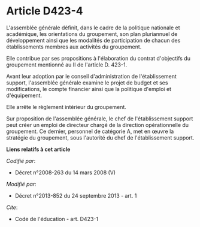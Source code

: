 # Article D423-4

L'assemblée générale définit, dans le cadre de la politique nationale et académique, les orientations du groupement, son plan
pluriannuel de développement ainsi que les modalités de participation de chacun des établissements membres aux activités du
groupement. 

Elle contribue par ses propositions à l'élaboration du contrat d'objectifs du groupement mentionné au II de l'article D.
423-1. 

Avant leur adoption par le conseil d'administration de l'établissement support, l'assemblée générale examine le projet de
budget et ses modifications, le compte financier ainsi que la politique d'emploi et d'équipement. 

Elle arrête le règlement intérieur du groupement. 

Sur proposition de l'assemblée générale, le chef de l'établissement support peut créer un emploi de directeur chargé de la
direction opérationnelle du groupement. Ce dernier, personnel de catégorie A, met en œuvre la stratégie du groupement, sous
l'autorité du chef de l'établissement support.

**Liens relatifs à cet article**

_Codifié par_:

  - Décret n°2008-263 du 14 mars 2008 (V)

_Modifié par_:

  - Décret n°2013-852 du 24 septembre 2013 - art. 1

_Cite_:

  - Code de l'éducation - art. D423-1
